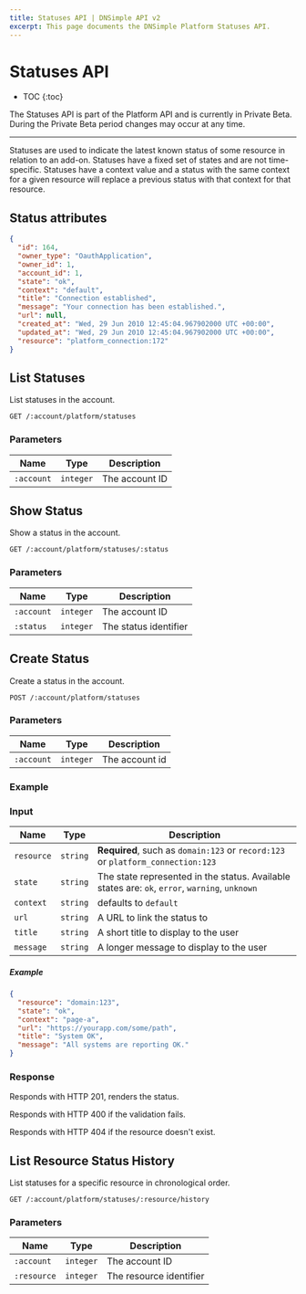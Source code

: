 ```yaml
---
title: Statuses API | DNSimple API v2
excerpt: This page documents the DNSimple Platform Statuses API.
---
```


# Statuses API

* TOC
{:toc}

<note>
  The Statuses API is part of the Platform API and is currently in Private Beta. During the Private Beta period changes may occur at any time.
</note>

---

Statuses are used to indicate the latest known status of some resource in relation to an add-on. Statuses have a fixed set of states and are not time-specific. Statuses have a context value and a status with the same context for a given resource will replace a previous status with that context for that resource.

## Status attributes

~~~json
{
  "id": 164,
  "owner_type": "OauthApplication",
  "owner_id": 1,
  "account_id": 1,
  "state": "ok",
  "context": "default",
  "title": "Connection established",
  "message": "Your connection has been established.",
  "url": null,
  "created_at": "Wed, 29 Jun 2010 12:45:04.967902000 UTC +00:00",
  "updated_at": "Wed, 29 Jun 2010 12:45:04.967902000 UTC +00:00",
  "resource": "platform_connection:172"
}
~~~

## List Statuses

List statuses in the account.

~~~
GET /:account/platform/statuses
~~~

### Parameters

Name | Type | Description
-----|------|------------
`:account` | `integer` | The account ID

## Show Status

Show a status in the account.

~~~
GET /:account/platform/statuses/:status
~~~

### Parameters

Name | Type | Description
-----|------|------------
`:account` | `integer` | The account ID
`:status` | `integer` | The status identifier

## Create Status

Create a status in the account.

~~~
POST /:account/platform/statuses
~~~

### Parameters

Name | Type | Description
-----|------|------------
`:account` | `integer` | The account id

### Example

### Input

Name | Type | Description
-----|------|------------
`resource` | `string` | **Required**, such as `domain:123` or `record:123` or `platform_connection:123`
`state` | `string` | The state represented in the status. Available states are: `ok`, `error`, `warning`, `unknown`
`context` | `string` | defaults to `default`
`url` | `string` | A URL to link the status to
`title` | `string` | A short title to display to the user
`message` | `string` | A longer message to display to the user

##### Example

~~~json
{
  "resource": "domain:123",
  "state": "ok",
  "context": "page-a",
  "url": "https://yourapp.com/some/path",
  "title": "System OK",
  "message": "All systems are reporting OK."
}
~~~

### Response

Responds with HTTP 201, renders the status.

Responds with HTTP 400 if the validation fails.

Responds with HTTP 404 if the resource doesn't exist.

## List Resource Status History

List statuses for a specific resource in chronological order.

~~~
GET /:account/platform/statuses/:resource/history
~~~

### Parameters

Name | Type | Description
-----|------|------------
`:account` | `integer` | The account ID
`:resource` | `integer` | The resource identifier

